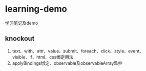 # learning-demo
学习笔记及demo

## knockout
1. text、with、attr、value、submit、foreach、click、style、event、visible、if、html、css绑定用法
2. applyBindings绑定、observable及observableArray监控
